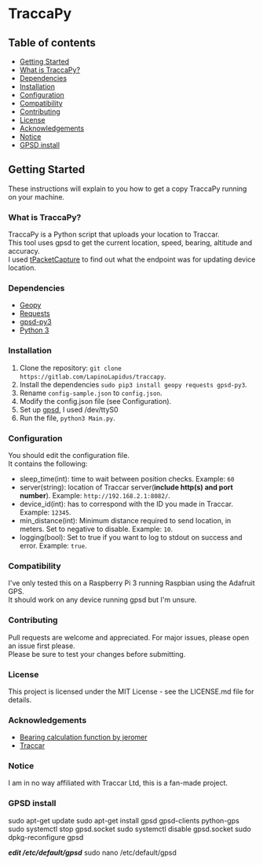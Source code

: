 # TraccaPy

## Table of contents
* [Getting Started](#getting-started)
* [What is TraccaPy?](#what-is-traccapy)
* [Dependencies](#dependencies)
* [Installation](#installation)
* [Configuration](#configuration)
* [Compatibility](#compatibility)
* [Contributing](#contributing)
* [License](#license)
* [Acknowledgements](#acknowledgements)
* [Notice](#notice)
* [GPSD install](#gpsd-install)

## Getting Started

These instructions will explain to you how to get a copy TraccaPy running on your machine.

### What is TraccaPy?

TraccaPy is a Python script that uploads your location to Traccar.  
This tool uses gpsd to get the current location, speed, bearing, altitude and accuracy.  
I used [tPacketCapture](https://play.google.com/store/apps/details?id=jp.co.taosoftware.android.packetcapture&hl=en) to find out what the endpoint was for updating device location.

### Dependencies

* [Geopy](https://github.com/geopy/geopy)
* [Requests](https://github.com/requests/requests)
* [gpsd-py3](https://github.com/MartijnBraam/gpsd-py3)
* [Python 3](https://www.python.org/downloads/)

### Installation
1. Clone the repository: `git clone https://gitlab.com/LapinoLapidus/traccapy`.
2. Install the dependencies `sudo pip3 install geopy requests gpsd-py3`.
2. Rename `config-sample.json` to `config.json`.
3. Modify the config.json file (see Configuration).
4. Set up [gpsd](https://learn.adafruit.com/adafruit-ultimate-gps-hat-for-raspberry-pi/use-gpsd), I used /dev/ttyS0
5. Run the file, `python3 Main.py`.

### Configuration

You should edit the configuration file.  
It contains the following:
* sleep_time(int): time to wait between position checks. Example: `60`
* server(string): location of Traccar server(**include http(s) and port number**). Example: `http://192.168.2.1:8082/`.
* device_id(int): has to correspond with the ID you made in Traccar. Example: `12345`.
* min_distance(int): Minimum distance required to send location, in meters. Set to negative to disable. Example: `10`.
* logging(bool): Set to true if you want to log to stdout on success and error. Example: `true`.

### Compatibility
I've only tested this on a Raspberry Pi 3 running Raspbian using the Adafruit GPS.  
It should work on any device running gpsd but I'm unsure.

### Contributing

Pull requests are welcome and appreciated. For major issues, please open an issue first please.  
Please be sure to test your changes before submitting.

### License

This project is licensed under the MIT License - see the LICENSE.md file for details.

### Acknowledgements

* [Bearing calculation function by jeromer](https://gist.github.com/jeromer/2005586)
* [Traccar](https://traccar.org)

### Notice

I am in no way affiliated with Traccar Ltd, this is a fan-made project.

### GPSD install

sudo apt-get update
sudo apt-get install gpsd gpsd-clients python-gps
sudo systemctl stop gpsd.socket
sudo systemctl disable gpsd.socket
sudo dpkg-reconfigure gpsd

***edit /etc/default/gpsd***
sudo nano /etc/default/gpsd
